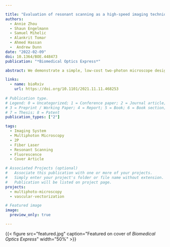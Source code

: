 ```yaml
---

title: "Evaluation of resonant scanning as a high-speed imaging technique for two-photon imaging of cortical vasculature"
authors:
  - Annie Zhou
  - Shaun Engelmann
  - Samuel Mihelic
  - Alankrit Tomar
  - Ahmed Hassan
  -  Andrew Dunn
date: "2022-02-09"
doi: 10.1364/BOE.448473
publication: "*Biomedical Optics Express*"

abstract: We demonstrate a simple, low-cost two-photon microscope design with both galvo-galvo and resonant-galvo scanning capabilities. We quantify and compare the signal-to-noise ratios and imaging speeds of the galvo-galvo and resonant-galvo scanning modes when used for murine neurovascular imaging. The two scanning modes perform as expected under shot-noise limited detection and are found to achieve comparable signal-to-noise ratios. Resonant-galvo scanning is capable of reaching desired signal-to-noise ratios using less acquisition time when higher excitation power can be used. Given equal excitation power and total pixel dwell time between the two methods, galvo-galvo scanning outperforms resonant-galvo scanning in image quality when detection deviates from being shot-noise limited.

links:
  - name: bioRxiv
    url: https://doi.org/10.1101/2021.11.11.468253
    
# Publication type.
# Legend: 0 = Uncategorized; 1 = Conference paper; 2 = Journal article;
# 3 = Preprint / Working Paper; 4 = Report; 5 = Book; 6 = Book section;
# 7 = Thesis; 8 = Patent
publication_types: ["2"]

tags:
  - Imaging System
  - Multiphoton Microscopy
  - 2P
  - Fiber Laser
  - Resonant Scanning
  - Fluorescence
  - Cover Article

# Associated Projects (optional)
#   Associate this publication with one or more of your projects.
#   Simply enter your project's folder or file name without extension.
#   Publication will be listed on project page.
projects:
  - multiphoto-microscopy
  - vascular-vectorization

# Featured image
image:
  preview_only: true

---
```


{{< figure src="featured.jpg" caption="Featured on cover of *Biomedical Optics Express*" width="50%" >}}
